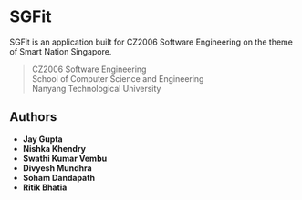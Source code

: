 # SGFit

SGFit is an application built for CZ2006 Software Engineering on the theme of Smart Nation Singapore.

> CZ2006 Software Engineering \
> School of Computer Science and Engineering \
> Nanyang Technological University

## Authors

* **Jay Gupta**
* **Nishka Khendry**
* **Swathi Kumar Vembu**
* **Divyesh Mundhra**
* **Soham Dandapath**
* **Ritik Bhatia**